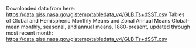 Downloaded data from here:
https://data.giss.nasa.gov/gistemp/tabledata_v4/GLB.Ts+dSST.csv
  Tables of Global and Hemispheric Monthly Means and Zonal Annual Means
    Global-mean monthly, seasonal, and annual means, 1880-present, updated through most recent month:
      https://data.giss.nasa.gov/gistemp/tabledata_v4/GLB.Ts+dSST.csv
    

